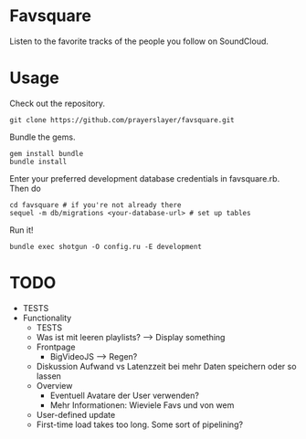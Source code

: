 # Favsquare

Listen to the favorite tracks of the people you follow on SoundCloud.

# Usage

Check out the repository.

    git clone https://github.com/prayerslayer/favsquare.git

Bundle the gems.

    gem install bundle
    bundle install

Enter your preferred development database credentials in favsquare.rb. Then do

	cd favsquare # if you're not already there
	sequel -m db/migrations <your-database-url> # set up tables

Run it!

    bundle exec shotgun -O config.ru -E development

# TODO

* TESTS
* Functionality
	* TESTS
	* Was ist mit leeren playlists? --> Display something
	* Frontpage
		* BigVideoJS --> Regen?
	* Diskussion Aufwand vs Latenzzeit bei mehr Daten speichern oder so lassen
	* Overview
		* Eventuell Avatare der User verwenden?
		* Mehr Informationen: Wieviele Favs und von wem
	* User-defined update
	* First-time load takes too long. Some sort of pipelining?